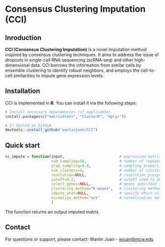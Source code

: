 # Consensus Clustering Imputation (CCI)

## Inroduction
**CCI (Consensus Clustering Imputation)** is a novel imputation method inspired by consensus clustering techniques. It aims to address the issue of dropouts in single-cell RNA sequencing (scRNA-seq) and other high-dimensional data. CCI borrows the information from similar cells by ensemble clustering to identify robust neighbors, and employs the cell-to-cell similarities to impute gene expression levels. 


## Installation  
CCI is implemented in **R**. You can install it via the following steps:

```R
# Install necessary dependencies (if applicable)
install.packages(c("matrixStats", "ClusterR", "dplyr")) 

# If hosted on GitHub
devtools::install_github("wanlinjuan/CCI")
```

## Quick start

```R
cc_impute = function(input,                         # expression matrix which needs to be imputed
                     num_sampling=50,               # number of repeated samplings
                     prop_sampling=0.8,             # sampling proportion from genes
                     num_clusters=4,                # number of clusters prespecified for clustering on the subsets
                     resolution=NULL,               # resolution prespecified for clustering on the subsets
                     cutoff=0.2,                    # cutoff used to define neighbors
                     select_genes=NULL,             # genes specified to be sampled from
                     clustering_method="K-means",   # clustering method 
                     impute_what=NULL,              # specify which values will be imputed
                     normalize_method="sct"         # normalization method
                     )
```
The function returns an output imputed matrix. 

## Contact
For questions or support, please contact:
Wanlin Juan - wjuan@mcw.edu
